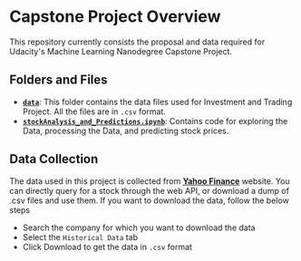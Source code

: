# Capstone Project Overview

This repository currently consists the proposal and data required for Udacity's Machine Learning Nanodegree Capstone Project.

## Folders and Files
- **[`data`](https://github.com/chaitanyakasaraneni/InvestAndTrade_MLND/tree/master/data)**: This folder contains the data files used for Investment and Trading Project. All the files are in `.csv` format.
- **[`stockAnalysis_and_Predictions.ipynb`](https://github.com/chaitanyakasaraneni/InvestAndTrade_MLND/blob/master/stockAnalysis_and_Predictions.ipynb)**: Contains code for exploring the Data, processing the Data, and predicting stock prices.

## Data Collection
The data used in this project is collected from **[Yahoo Finance](https://finance.yahoo.com)** website. You can directly query for a stock through the web API, or download a dump of .csv files and use them.
If you want to download the data, follow the below steps
 - Search the company for which you want to download the data
 - Select the `Historical Data` tab
 - Click Download to get the data in `.csv` format
